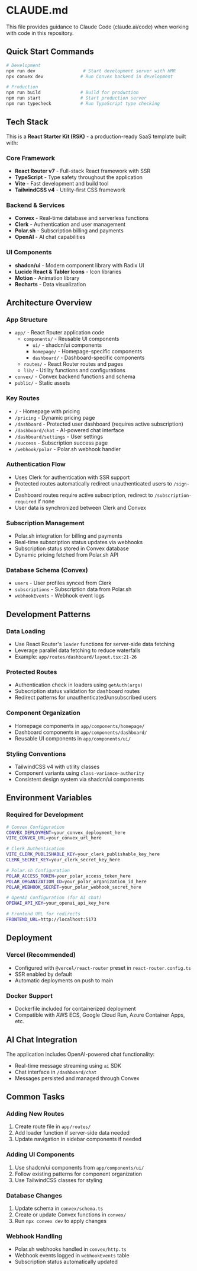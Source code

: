# CLAUDE.md

This file provides guidance to Claude Code (claude.ai/code) when working with code in this repository.

## Quick Start Commands

```bash
# Development
npm run dev                  # Start development server with HMR
npx convex dev              # Run Convex backend in development

# Production
npm run build               # Build for production
npm run start               # Start production server
npm run typecheck           # Run TypeScript type checking
```

## Tech Stack

This is a **React Starter Kit (RSK)** - a production-ready SaaS template built with:

### Core Framework
- **React Router v7** - Full-stack React framework with SSR
- **TypeScript** - Type safety throughout the application
- **Vite** - Fast development and build tool
- **TailwindCSS v4** - Utility-first CSS framework

### Backend & Services
- **Convex** - Real-time database and serverless functions
- **Clerk** - Authentication and user management 
- **Polar.sh** - Subscription billing and payments
- **OpenAI** - AI chat capabilities

### UI Components
- **shadcn/ui** - Modern component library with Radix UI
- **Lucide React & Tabler Icons** - Icon libraries
- **Motion** - Animation library
- **Recharts** - Data visualization

## Architecture Overview

### App Structure
- `app/` - React Router application code
  - `components/` - Reusable UI components
    - `ui/` - shadcn/ui components
    - `homepage/` - Homepage-specific components
    - `dashboard/` - Dashboard-specific components
  - `routes/` - React Router routes and pages
  - `lib/` - Utility functions and configurations
- `convex/` - Convex backend functions and schema
- `public/` - Static assets

### Key Routes
- `/` - Homepage with pricing
- `/pricing` - Dynamic pricing page
- `/dashboard` - Protected user dashboard (requires active subscription)
- `/dashboard/chat` - AI-powered chat interface
- `/dashboard/settings` - User settings
- `/success` - Subscription success page
- `/webhook/polar` - Polar.sh webhook handler

### Authentication Flow
- Uses Clerk for authentication with SSR support
- Protected routes automatically redirect unauthenticated users to `/sign-in`
- Dashboard routes require active subscription, redirect to `/subscription-required` if none
- User data is synchronized between Clerk and Convex

### Subscription Management
- Polar.sh integration for billing and payments
- Real-time subscription status updates via webhooks
- Subscription status stored in Convex database
- Dynamic pricing fetched from Polar.sh API

### Database Schema (Convex)
- `users` - User profiles synced from Clerk
- `subscriptions` - Subscription data from Polar.sh
- `webhookEvents` - Webhook event logs

## Development Patterns

### Data Loading
- Use React Router's `loader` functions for server-side data fetching
- Leverage parallel data fetching to reduce waterfalls
- Example: `app/routes/dashboard/layout.tsx:21-26`

### Protected Routes
- Authentication check in loaders using `getAuth(args)`
- Subscription status validation for dashboard routes
- Redirect patterns for unauthenticated/unsubscribed users

### Component Organization
- Homepage components in `app/components/homepage/`
- Dashboard components in `app/components/dashboard/`
- Reusable UI components in `app/components/ui/`

### Styling Conventions
- TailwindCSS v4 with utility classes
- Component variants using `class-variance-authority`
- Consistent design system via shadcn/ui components

## Environment Variables

### Required for Development
```bash
# Convex Configuration
CONVEX_DEPLOYMENT=your_convex_deployment_here
VITE_CONVEX_URL=your_convex_url_here

# Clerk Authentication
VITE_CLERK_PUBLISHABLE_KEY=your_clerk_publishable_key_here
CLERK_SECRET_KEY=your_clerk_secret_key_here

# Polar.sh Configuration
POLAR_ACCESS_TOKEN=your_polar_access_token_here
POLAR_ORGANIZATION_ID=your_polar_organization_id_here
POLAR_WEBHOOK_SECRET=your_polar_webhook_secret_here

# OpenAI Configuration (for AI chat)
OPENAI_API_KEY=your_openai_api_key_here

# Frontend URL for redirects
FRONTEND_URL=http://localhost:5173
```

## Deployment

### Vercel (Recommended)
- Configured with `@vercel/react-router` preset in `react-router.config.ts`
- SSR enabled by default
- Automatic deployments on push to main

### Docker Support
- Dockerfile included for containerized deployment
- Compatible with AWS ECS, Google Cloud Run, Azure Container Apps, etc.

## AI Chat Integration

The application includes OpenAI-powered chat functionality:
- Real-time message streaming using `ai` SDK
- Chat interface in `/dashboard/chat`
- Messages persisted and managed through Convex

## Common Tasks

### Adding New Routes
1. Create route file in `app/routes/`
2. Add loader function if server-side data needed
3. Update navigation in sidebar components if needed

### Adding UI Components
1. Use shadcn/ui components from `app/components/ui/`
2. Follow existing patterns for component organization
3. Use TailwindCSS classes for styling

### Database Changes
1. Update schema in `convex/schema.ts`
2. Create or update Convex functions in `convex/`
3. Run `npx convex dev` to apply changes

### Webhook Handling
- Polar.sh webhooks handled in `convex/http.ts`
- Webhook events logged in `webhookEvents` table
- Subscription status automatically updated